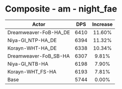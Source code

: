 # Composite - am - night_fae
| Actor | DPS | Increase |
|---|:---:|:---:|
|Dreamweaver-FoB-HA_DE|6410|11.60%|
|Niya-GI_NTP-HA_DE|6394|11.32%|
|Korayn-WHT-HA_DE|6338|10.34%|
|Dreamweaver-FoB_SB-HA|6307|9.81%|
|Niya-GI_NTB-HA|6198|7.90%|
|Korayn-WHT_FS-HA|6193|7.81%|
|Base|5744|0.00%|
